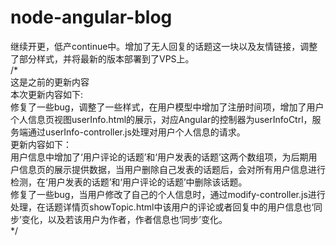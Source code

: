 # node-angular-blog
继续开更，低产continue中。增加了无人回复的话题这一块以及友情链接，调整了部分样式，并将最新的版本部署到了VPS上。  
/*  
这是之前的更新内容  
本次更新内容如下:  
修复了一些bug，调整了一些样式，在用户模型中增加了注册时间项，增加了用户个人信息页视图userInfo.html的展示，对应Angular的控制器为userInfoCtrl，服务端通过userInfo-controller.js处理对用户个人信息的请求。  
更新内容如下：  
用户信息中增加了‘用户评论的话题’和‘用户发表的话题’这两个数组项，为后期用户信息页的展示提供数据，当用户删除自己发表的话题后，会对所有用户信息进行检测，在‘用户发表的话题’和‘用户评论的话题’中删除该话题。  
修复了一些bug，当用户修改了自己的个人信息时，通过modify-controller.js进行处理，在话题详情页showTopic.html中该用户的评论或者回复中的用户信息也‘同步’变化，以及若该用户为作者，作者信息也‘同步’变化。  
*/
